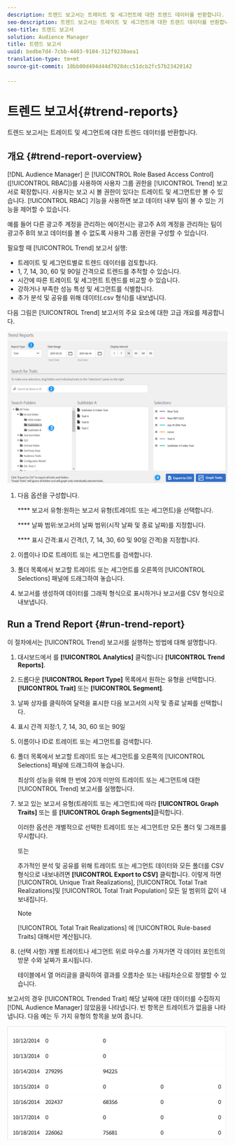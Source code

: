 ```yaml
---
description: 트렌드 보고서는 트레이트 및 세그먼트에 대한 트렌드 데이터를 반환합니다.
seo-description: 트렌드 보고서는 트레이트 및 세그먼트에 대한 트렌드 데이터를 반환합니다.
seo-title: 트렌드 보고서
solution: Audience Manager
title: 트렌드 보고서
uuid: bedbe7d4-7cbb-4403-9104-312f9230aea1
translation-type: tm+mt
source-git-commit: 18bb00d494d44d7028dcc51dcb2fc57b23420142

---
```



# 트렌드 보고서{#trend-reports}

트렌드 보고서는 트레이트 및 세그먼트에 대한 트렌드 데이터를 반환합니다.

## 개요 {#trend-report-overview}

<!-- 

c_trend_reports.xml

 -->

[!DNL Audience Manager] 은 [!UICONTROL Role Based Access Control] ([!UICONTROL RBAC])를 사용하여 사용자 그룹 권한을 [!UICONTROL Trend] 보고서로 확장합니다. 사용자는 보고 시 볼 권한이 있다는 트레이트 및 세그먼트만 볼 수 있습니다. [!UICONTROL RBAC] 기능을 사용하면 보고 데이터 내부 팀이 볼 수 있는 기능을 제어할 수 있습니다.

예를 들어 다른 광고주 계정을 관리하는 에이전시는 광고주 A의 계정을 관리하는 팀이 광고주 B의 보고 데이터를 볼 수 없도록 사용자 그룹 권한을 구성할 수 있습니다.

필요할 때 [!UICONTROL Trend] 보고서 실행:

* 트레이트 및 세그먼트별로 트렌드 데이터를 검토합니다.
* 1, 7, 14, 30, 60 및 90일 간격으로 트렌드를 추적할 수 있습니다.
* 시간에 따른 트레이트 및 세그먼트 트렌드를 비교할 수 있습니다.
* 강하거나 부족한 성능 특성 및 세그먼트를 식별합니다.
* 추가 분석 및 공유를 위해 데이터(.csv 형식)를 내보냅니다.

다음 그림은 [!UICONTROL Trend] 보고서의 주요 요소에 대한 고급 개요를 제공합니다.

![](assets/trend_reports.png)

1. 다음 옵션을 구성합니다.

   **** 보고서 유형:원하는 보고서 유형(트레이트 또는 세그먼트)을 선택합니다.

   **** 날짜 범위:보고서의 날짜 범위(시작 날짜 및 종료 날짜)를 지정합니다.

   **** 표시 간격:표시 간격(1, 7, 14, 30, 60 및 90일 간격)을 지정합니다.

2. 이름이나 ID로 트레이트 또는 세그먼트를 검색합니다.
3. 폴더 목록에서 보고할 트레이트 또는 세그먼트를 오른쪽의 [!UICONTROL Selections] 패널에 드래그하여 놓습니다.
4. 보고서를 생성하여 데이터를 그래픽 형식으로 표시하거나 보고서를 CSV 형식으로 내보냅니다.

## Run a Trend Report {#run-trend-report}

이 절차에서는 [!UICONTROL Trend] 보고서를 실행하는 방법에 대해 설명합니다.

<!-- 

t_working_with_trend_reports.xml

 -->

1. 대시보드에서 를 **[!UICONTROL Analytics]** 클릭합니다 **[!UICONTROL Trend Reports]**.
1. 드롭다운 **[!UICONTROL Report Type]** 목록에서 원하는 유형을 선택합니다. **[!UICONTROL Trait]** 또는 **[!UICONTROL Segment]**.
1. 날짜 상자를 클릭하여 달력을 표시한 다음 보고서의 시작 및 종료 날짜를 선택합니다.
1. 표시 간격 지정:1, 7, 14, 30, 60 또는 90일
1. 이름이나 ID로 트레이트 또는 세그먼트를 검색합니다.
1. 폴더 목록에서 보고할 트레이트 또는 세그먼트를 오른쪽의 [!UICONTROL Selections] 패널에 드래그하여 놓습니다.

   최상의 성능을 위해 한 번에 20개 미만의 트레이트 또는 세그먼트에 대한 [!UICONTROL Trend] 보고서를 실행합니다.
1. 보고 있는 보고서 유형(트레이트 또는 세그먼트)에 따라 **[!UICONTROL Graph Traits]** 또는 를 **[!UICONTROL Graph Segments]**&#x200B;클릭합니다.

   이러한 옵션은 개별적으로 선택한 트레이트 또는 세그먼트만 모든 폴더 및 그래프를 무시합니다.

   또는

   추가적인 분석 및 공유를 위해 트레이트 또는 세그먼트 데이터와 모든 폴더를 CSV 형식으로 내보내려면 **[!UICONTROL Export to CSV]** 클릭합니다. 이렇게 하면 [!UICONTROL Unique Trait Realizations], [!UICONTROL Total Trait Realizations]및 [!UICONTROL Total Trait Population] 모든 일 범위의 값이 내보내집니다.

   >[!NOTE]
   >
   >[!UICONTROL Total Trait Realizations] 에 [!UICONTROL Rule-based Traits] 대해서만 계산됩니다.

1. (선택 사항) 개별 트레이트나 세그먼트 위로 마우스를 가져가면 각 데이터 포인트의 방문 수와 날짜가 표시됩니다.

   테이블에서 열 머리글을 클릭하여 결과를 오름차순 또는 내림차순으로 정렬할 수 있습니다.

보고서의 경우 [!UICONTROL Trended Trait] 해당 날짜에 대한 데이터를 수집하지 [!DNL Audience Manager] 않았음을 나타냅니다. 빈 항목은 트레이트가 없음을 나타냅니다. 다음 예는 두 가지 유형의 항목을 보여 줍니다.

![](assets/trended_data.png)
